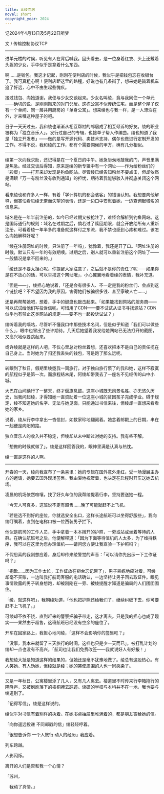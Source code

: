 ```yaml
---
title: 比绫而居
novel: short
copyright_year: 2024
---
```


记2024年4月13日及5月22日所梦

文 / 传输控制协议TCP

---

进单元楼的时候，听见有人在背后喊我。回头看去，是一位身着红衣、头上还戴着头盔的少女，手中似乎是拿着什么东西。

啊……是钱包。我这才记起，刚刚在便利店的时候，我似乎是把钱包忘在收银台了。我可真粗心啊！便利店距这里的路程，好说也有几条街了，想来她是骑着机车追了好远，心中不由生起些愧疚。

接过钱包、向她道谢，我便与少女交谈起来。少女名叫绫，竟与我同住一个单元——确切的说，是刚刚搬来的对门邻居。这栋公寓不似传统住宅，而是整个屋子仅有一个单间、同一层共用厨房的「单身公寓」。想来绫也与我一样，是一人漂泊在外，才来租这种屋子的吧。

日子一天天过去，我和绫也渐渐从相互帮衬的邻居成了相互倾诉的好友。绫的职业被称为「独立音乐人」，发行过自己的专辑，也接单子帮人作编曲。绫也知道了我是「独立开发者」——做的是写开源代码、卖技术支持、偶尔也做进行定制开发的工作。不得不说，我和绫的工作，都有个需要伺候的甲方，确有几分相似。

---

绫第一次向我求助，还记得是在一个夏日的中午。她急匆匆地敲我的门，声音里满是焦急。经过交谈后得知，原来是绫的新专辑中有一个网址——作为给粉丝们的「彩蛋」——打开来却发现是钓鱼网站。尽管绫已经告知粉丝不要点击，但却依然是满眼「万一有粉丝没有收到通知」的担忧，期待着我能够骇入并彻底关闭这个网站。

看来绫也和许多人一样，有着「学计算机的都会骇客」的错误认知。我想要向他解释，但害怕看见绫无奈而失望的表情，还是一边口中安慰着她，一边查询起域名的信息来。

域名是在一年半前注册的，如今已经过期又被抢注了，难怪会解析到钓鱼网站。这是国际通行的规则：域名在过期之后，倘若过了赎回期限，就会开放给所有人重新注册。可看着绫一年半多的准备就这样付之东流，我不禁也感到心疼和难过。该怎么向她解释好呢？

「绫在注册网址的时候，只注册了一年吗」，犹豫着，我还是开了口。「网址注册的时候，默认只有一年的有效期噢。过期之后，别人就可以重新注册这个网址了——一般情况是拿不回来的。」

「绫还是不要太担心呢，你提醒大家注意了，之后就不是你的责任了呢——如果你是在不放心的话，可以举报这个网址哦」，小心翼翼地看着绫的表情，我补充道。

「但是——」，绫担心地说着，「还是会有很多人、不一定是我的粉丝们、会点到这个链接吧？不希望因为我的原因，害得她们被骗很多钱、甚至家破人亡……」

还是再帮帮她吧，想着，手中的键盘也敲击起来。「如果能找到网站的服务商——可以试试给他们写投诉信呢。可惜用了CDN——要不试试从证书寻找源站？CDN似乎也有禁止这类网站的规定——要不也一起投诉试试？」

绫听着我的嘀咕，尽管听不懂我口中那些技术名词，但是似乎知道「我们可以做些什么」，眼中也冒出了些许期待。几天后她望着我发给她网站已无法打开的截图，又高兴地似要跳起来。

或许绫就是这样的人吧，不仅心里总对粉丝着想，还喜欢把本不是自己的责任揽在自己身上。当时她为了归还我丢失的钱包，可是跑了那么远呢。

---

转眼到了秋日，假期里绫邀我一同旅行。对于独自旅行惯了的我和她，这样不寂寞的航程似乎是第一次。而旅程结末尾，阿绫却带我去了一座名不见经传的山中小城。

大巴在山间踽行了一整天，终才偃旗息鼓。这座小城既无风景名胜、亦无悠久历史，当我问起绫，才得知她一直资助着一位这座小城的贫困孩子完成学业。碍于规定，绫不知道她的名字、无法与她见面，只能通过书信来往，但绫却一直想来看看她的家乡。

说着，绫从行李中拿出一沓信封，如数家珍地翻阅着。她念着邮戳上的日期，串在一起便是向阳的路。

独立音乐人的收入并不稳定，但绫却从未中断过对她的支持。我有些不解。

「想做的时候就做了」，绫是这样回答我的，眼神里满是认真与热忱。

绫一直是这样的人啊。

---

开春的一天，绫向我宣布了一条喜讯：她的专辑在国外意外走红，受一场漫展主办方的邀请，她要去国外现场签售。我由衷地祝贺着，也决定在启程时开车送她去机场。

凌晨的机场依然喧嚷，找了好久车位的我帮绫提着行李，坚持要送她一程。

「今天人可真多，这班说不定有超售……晚了可能就赶不上飞机。

「若是选不到好的座位，你就选安全出口，这样长途航班可以坐得舒服些」，我向绫叮嘱着，直到在电梯口被一位西装男子拦下。

他似是航司的工作人员，手中拿着一本本摊开的护照，一旁或站或坐着等待的人群。在确认航班号之后，他便解释道：「因为下面等待值机的人太多，为了维持秩序，我可以在这里为您办理值机——请问您方便让我查验一下护照吗？」

不假思索的我刚想应着，身后却传来绫警觉的声音：「可以请你先出示一下工作证吗？」

「抱歉……因为工作太忙，工作证放在柜台忘记带了」，男子熟练地应对着，可绫却毫不买账，一边叫我打航司客服的电话确认，一边坚持让男子回去取证件。眼见事情败露的男子转身想跑，却被刚刚在一旁、被绫提醒才知道是骗局的人们团团围住。

「绫，就这样吧」，我朝绫劝道，「他也把护照还给我们了，继续纠缠下去，你可要赶不上飞机了。」

可绫却不依不饶，直到赶来的警察把骗子带走，这才离去。只是我的担心也成了现实——果然由于超售，这班航班已经没有空余的座位了。

开车在回家路上，我担心地问绫，「这样不会影响你的签售吧？」

「没事，我本来就留了三天旅行的时间，这样也只是少一天而已」，被打乱计划的绫却一点也没有不高兴，「航司也让我们免费改签——我就说好人有好报！」

我想绫大抵是知道这样的结果的，但她还是毫不犹豫地做了。绫总有这股热心。有人笑她、有人劝她，但绫就是绫；她的笑使周围的人也一同感染了。

---

又是一年秋日，公寓楼里添了几人，又有几人离去。楼道里不时传来行李箱拖行的隆隆声，又被刷刷落下的梧桐掩去踪迹。读研的学校与本科并不在一地，我也要与绫道别了。

「记得写信」，绫是这样说的。

绫似乎对书信有着别样的执着。在她书桌抽屉里堆满着的，都是朋友寄给她的信。

「向你遥远投递 不同邮戳的信」绫轻轻哼着。

「很想告诉你 一个人旅行 动人的经历」我应着。

列车跨越。

人影闪烁。

离开的人们是否和我一个心情？

「苏州，

　我动了真情。」
